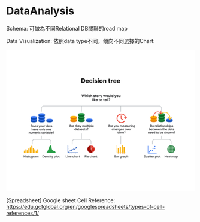 # DataAnalysis


Schema: 可做為不同Relational DB關聯的road map

Data Visualization:
依照data type不同，傾向不同選擇的Chart:

![image](https://github.com/laurence-lin/DataAnalysis/blob/main/chart_decision.png)


[Spreadsheet]
Google sheet Cell Reference: https://edu.gcfglobal.org/en/googlespreadsheets/types-of-cell-references/1/
